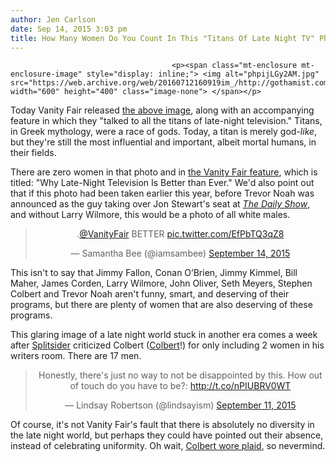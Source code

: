 ```yaml
---
author: Jen Carlson
date: Sep 14, 2015 3:03 pm
title: How Many Women Do You Count In This "Titans Of Late Night TV" Photo?
---
```


	
										<p><span class="mt-enclosure mt-enclosure-image" style="display: inline;"> <img alt="phpijLGy2AM.jpg" src="https://web.archive.org/web/20160712160919im_/http://gothamist.com/attachments/arts_jen/phpijLGy2AM.jpg" width="600" height="400" class="image-none"> </span></p>

<p>Today Vanity Fair released <a href="https://web.archive.org/web/20160712160919/https://twitter.com/VanityFair/status/643459713561141248">the above image</a>, along with an accompanying feature in which they &quot;talked to all the titans of late-night television.&quot; Titans, in Greek mythology, were a race of gods. Today, a titan is merely god-<em>like</em>, but they&apos;re still the most influential and important, albeit mortal humans, in their fields.</p>

<p>There are zero women in that photo and in <a href="https://web.archive.org/web/20160712160919/http://www.vanityfair.com/hollywood/2015/09/late-night-tv-colbert-fallon-kimmel?mbid=social_twitter">the Vanity Fair feature</a>, which is titled: &quot;Why Late-Night Television Is Better than Ever.&quot; We&apos;d also point out that if this photo had been taken earlier this year, before Trevor Noah was announced as the guy taking over Jon Stewart&apos;s seat at <a href="https://web.archive.org/web/20160712160919/http://gothamist.com/tags/thedailyshow"><em>The Daily Show</em></a>, and without Larry Wilmore, this would be a photo of all white males.</p>

<center><blockquote class="twitter-tweet" lang="en"><p lang="en" dir="ltr">.<a href="https://web.archive.org/web/20160712160919/https://twitter.com/VanityFair">@VanityFair</a> BETTER <a href="https://web.archive.org/web/20160712160919/http://t.co/EfPbTQ3qZ8">pic.twitter.com/EfPbTQ3qZ8</a></p>&#x2014; Samantha Bee (@iamsambee) <a href="https://web.archive.org/web/20160712160919/https://twitter.com/iamsambee/status/643476935172038656">September 14, 2015</a></blockquote>
<script async src="//web.archive.org/web/20160712160919js_/http://platform.twitter.com/widgets.js" charset="utf-8"></script></center>

<p>This isn&apos;t to say that Jimmy Fallon, Conan O&#x2019;Brien, Jimmy Kimmel, Bill Maher, James Corden, Larry Wilmore, John Oliver, Seth Meyers, Stephen Colbert and Trevor Noah aren&apos;t funny, smart, and deserving of their programs, but there are plenty of women that are also deserving of these programs. </p>

<p>This glaring image of a late night world stuck in another era comes a week after <a href="https://web.archive.org/web/20160712160919/http://splitsider.com/2015/09/17-men-2-women-colberts-writers-room-shows-that-nothings-changed-in-late-night/">Splitsider</a> criticized Colbert (<a href="https://web.archive.org/web/20160712160919/http://splitsider.com/2015/08/stephen-colbert-vows-that-late-show-will-celebrate-womens-voices/">Colbert</a>!) for only including 2 women in his writers room. There are 17 men. </p>

<center><blockquote class="twitter-tweet" lang="en"><p lang="en" dir="ltr">Honestly, there&apos;s just no way to not be disappointed by this. How out of touch do you have to be?: <a href="https://web.archive.org/web/20160712160919/http://t.co/nPIUBRV0WT">http://t.co/nPIUBRV0WT</a></p>&#x2014; Lindsay Robertson (@lindsayism) <a href="https://web.archive.org/web/20160712160919/https://twitter.com/lindsayism/status/642332204895481856">September 11, 2015</a></blockquote>
<script async src="//web.archive.org/web/20160712160919js_/http://platform.twitter.com/widgets.js" charset="utf-8"></script></center>

<p>Of course, it&apos;s not Vanity Fair&apos;s fault that there is absolutely no diversity in the late night world, but perhaps they could have pointed out their absence, instead of celebrating uniformity. Oh wait, <a href="https://web.archive.org/web/20160712160919/http://fusion.net/story/197133/an-annotated-guide-to-this-extremely-diverse-photo-of-late-night-hosts-in-vanity-fair/">Colbert wore plaid</a>, so nevermind.</p>					
										
									
				